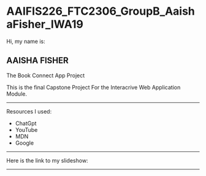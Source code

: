 # AAIFIS226_FTC2306_GroupB_AaishaFisher_IWA19

Hi, my name is: 
 
 AAISHA FISHER 
 -----------------------------------------------------------------

The Book Connect App Project

This is the final Capstone Project For the Interacrive Web Application Module.

------------------------------------------------------------------

Resources I used: 

- ChatGpt
- YouTube
- MDN
- Google

-------------------------------------------------------------------

Here is the link to my slideshow:
*****
